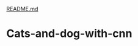 [README.md](https://github.com/MuhammadAmeen59/Cats-and-dog-with-cnn/files/6988235/README.md)
# Cats-and-dog-with-cnn
